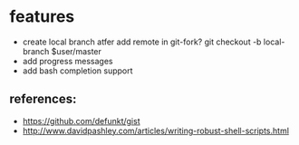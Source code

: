 # features

  * create local branch atfer add remote in git-fork? git checkout -b local-branch $user/master
  * add progress messages
  * add bash completion support

## references:

  * https://github.com/defunkt/gist
  * http://www.davidpashley.com/articles/writing-robust-shell-scripts.html
